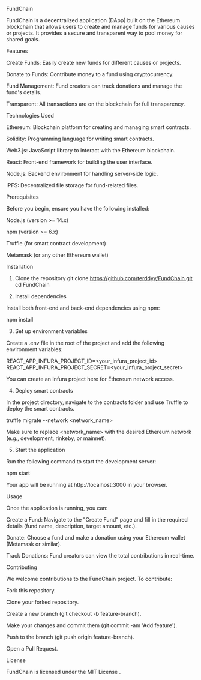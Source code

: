 FundChain

FundChain is a decentralized application (DApp) built on the Ethereum blockchain that allows users to create and manage funds for various causes or projects. It provides a secure and transparent way to pool money for shared goals.

Features

Create Funds: Easily create new funds for different causes or projects.

Donate to Funds: Contribute money to a fund using cryptocurrency.

Fund Management: Fund creators can track donations and manage the fund's details.

Transparent: All transactions are on the blockchain for full transparency.

Technologies Used

Ethereum: Blockchain platform for creating and managing smart contracts.

Solidity: Programming language for writing smart contracts.

Web3.js: JavaScript library to interact with the Ethereum blockchain.

React: Front-end framework for building the user interface.

Node.js: Backend environment for handling server-side logic.

IPFS: Decentralized file storage for fund-related files.

Prerequisites

Before you begin, ensure you have the following installed:

Node.js (version >= 14.x)

npm (version >= 6.x)

Truffle (for smart contract development)

Metamask (or any other Ethereum wallet)

Installation
1. Clone the repository
git clone https://github.com/terddyy/FundChain.git
cd FundChain

2. Install dependencies

Install both front-end and back-end dependencies using npm:

npm install

3. Set up environment variables

Create a .env file in the root of the project and add the following environment variables:

REACT_APP_INFURA_PROJECT_ID=<your_infura_project_id>
REACT_APP_INFURA_PROJECT_SECRET=<your_infura_project_secret>


You can create an Infura project here
 for Ethereum network access.

4. Deploy smart contracts

In the project directory, navigate to the contracts folder and use Truffle to deploy the smart contracts.

truffle migrate --network <network_name>


Make sure to replace <network_name> with the desired Ethereum network (e.g., development, rinkeby, or mainnet).

5. Start the application

Run the following command to start the development server:

npm start


Your app will be running at http://localhost:3000 in your browser.

Usage

Once the application is running, you can:

Create a Fund: Navigate to the "Create Fund" page and fill in the required details (fund name, description, target amount, etc.).

Donate: Choose a fund and make a donation using your Ethereum wallet (Metamask or similar).

Track Donations: Fund creators can view the total contributions in real-time.

Contributing

We welcome contributions to the FundChain project. To contribute:

Fork this repository.

Clone your forked repository.

Create a new branch (git checkout -b feature-branch).

Make your changes and commit them (git commit -am 'Add feature').

Push to the branch (git push origin feature-branch).

Open a Pull Request.

License

FundChain is licensed under the MIT License
.
